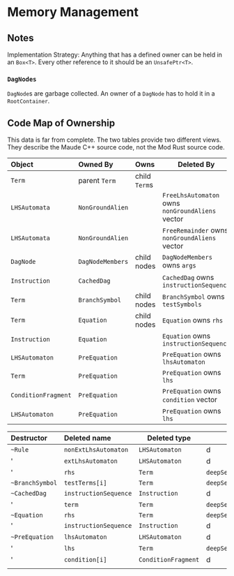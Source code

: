 # Memory Management

## Notes

Implementation Strategy: Anything that has a defined owner can be held in an `Box<T>`. Every other reference to it should be an 
`UnsafePtr<T>`.

### `DagNodes`

`DagNode`s are garbage collected. An owner of a `DagNode` has to hold it in a `RootContainer`.

## Code Map of Ownership

This data is far from complete. The two tables provide two different views. They describe the Maude C++ source code, not the Mod Rust source code.

| Object              | Owned By         | Owns          | Deleted By                                       |
|:--------------------|:-----------------|:--------------|--------------------------------------------------|
| `Term`              | parent `Term`    | child `Term`s |                                                  |
| `LHSAutomata`       | `NonGroundAlien` |               | `FreeLhsAutomaton` owns `nonGroundAliens` vector |
| `LHSAutomata`       | `NonGroundAlien` |               | `FreeRemainder` owns `nonGroundAliens` vector    |  
| `DagNode`           | `DagNodeMembers` | child nodes   | `DagNodeMembers` owns `args`                     |
| `Instruction`       | `CachedDag`      |               | `CachedDag` owns `instructionSequence`           |
| `Term`              | `BranchSymbol`   | child nodes   | `BranchSymbol` owns `testSymbols`                |
| `Term`              | `Equation`       | child nodes   | `Equation` owns `rhs`                            |
| `Instruction`       | `Equation`       |               | `Equation` owns `instructionSequence`            |
| `LHSAutomaton`      | `PreEquation`    |               | `PreEquation` owns `lhsAutomaton`                |
| `Term`              | `PreEquation`    |               | `PreEquation` owns `lhs`                         |
| `ConditionFragment` | `PreEquation`    |               | `PreEquation` owns `condition` vector            |
| `LHSAutomaton`      | `PreEquation`    |               | `PreEquation` owns `lhs`                         |





| Destructor      | Deleted name          | Deleted type        | by                   |
| :-------------- | :-------------------- | ------------------- | -------------------- |
| `~Rule`         | `nonExtLhsAutomaton`  | `LHSAutomaton`      | d                    |
| '               | `extLhsAutomaton`     | `LHSAutomaton`      | d                    |
| '               | `rhs`                 | `Term`              | `deepSelfDestruct()` |
| `~BranchSymbol` | `testTerms[i]`        | `Term`              | `deepSelfDestruct()` |
| `~CachedDag`    | `instructionSequence` | `Instruction`       | d                    |
| '               | `term`                | `Term`              | `deepSelfDestruct()` |
| `~Equation`     | `rhs`                 | `Term`              | `deepSelfDestruct()` |
| '               | `instructionSequence` | `Instruction`       | d                    |
| `~PreEquation`  | `lhsAutomaton`        | `LHSAutomaton`      | d                    |
| '               | `lhs`                 | `Term`              | `deepSelfDestruct()` |
| '               | `condition[i]`        | `ConditionFragment` | d                    |
|                 |                       |                     |                      |
